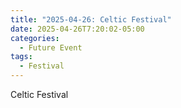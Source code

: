 ```yaml
---
title: "2025-04-26: Celtic Festival"
date: 2025-04-26T7:20:02-05:00
categories:
  - Future Event
tags:
  - Festival
---
```


Celtic Festival
